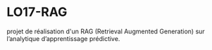 # LO17-RAG
projet de réalisation d'un RAG (Retrieval Augmented Generation) sur l’analytique d’apprentissage prédictive.
